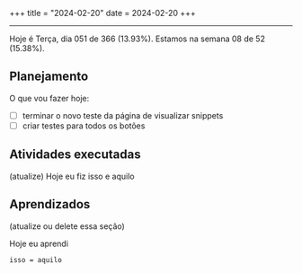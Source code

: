 +++
title = "2024-02-20"
date = 2024-02-20
+++

---

Hoje é Terça, dia 051 de 366 (13.93%). Estamos na semana 08 de 52 (15.38%).

## Planejamento

O que vou fazer hoje:

- [ ] terminar o novo teste da página de visualizar snippets
- [ ] criar testes para todos os botões

## Atividades executadas

(atualize) Hoje eu fiz isso e aquilo

## Aprendizados

(atualize ou delete essa seção)

Hoje eu aprendi
```
isso = aquilo
```
